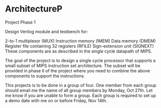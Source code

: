 ArchitectureP
=============

Project Phase 1

Design Verilog module and testbench for:

2-to-1 multiplexor (MUX)
Instruction memory (IMEM)
Data memory (DMEM)
Register file containing 32 registers (RFILE)
Sign-extension unit (SIGNEXT)
These components are as described in the single cycle datapath of MIPS.

The goal of the project is to design a single cycle processor that supports a small subset of MIPS instruction set architecture. The subset will be provided in phase II of the project where you need to combine the above components to support the instructions.

This projects is to be done in a group of four. One member from each group should email me the name of all group members by Monday, Oct 27th. Let me know if you are unable to form a group. Each group is required to set up a demo date with me on or before Friday, Nov 14th.
